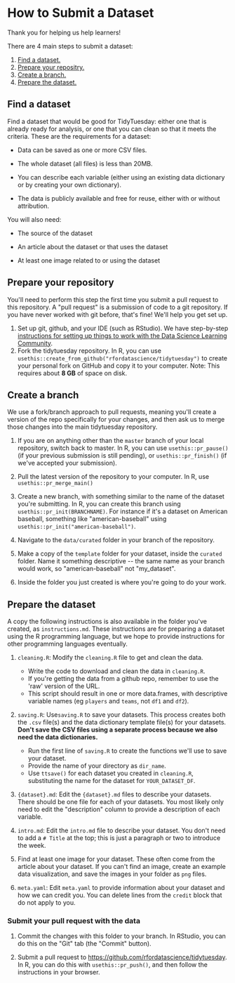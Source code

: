 # How to Submit a Dataset

Thank you for helping us help learners!

There are 4 main steps to submit a dataset:

1.  [Find a dataset.](#find-a-dataset)
2.  [Prepare your repositry.](#prepare-your-repository)
3.  [Create a branch.](#create-a-branch)
4.  [Prepare the dataset.](#prepare-the-dataset)

## Find a dataset

Find a dataset that would be good for TidyTuesday: either one that is already ready for analysis, or one that you can clean so that it meets the criteria. These are the requirements for a dataset:

-   Data can be saved as one or more CSV files.

-   The whole dataset (all files) is less than 20MB.

-   You can describe each variable (either using an existing data dictionary or by creating your own dictionary).

-   The data is publicly available and free for reuse, either with or without attribution.

You will also need:

-   The source of the dataset

-   An article about the dataset or that uses the dataset

-   At least one image related to or using the dataset

## Prepare your repository

You'll need to perform this step the first time you submit a pull request to this repository. 
A "pull request" is a submission of code to a git repository. If you have never worked with git before, that's fine! We'll help you get set up.

1.  Set up git, github, and your IDE (such as RStudio). We have step-by-step [instructions for setting up things to work with the Data Science Learning Community](https://github.com/r4ds/bookclub-setup?tab=readme-ov-file#setting-up-for-data-science-learning-community-book-clubs).
2.  Fork the tidytuesday repository. In R, you can use `usethis::create_from_github("rfordatascience/tidytuesday")` to create your personal fork on GitHub and copy it to your computer. Note: This requires about **8 GB** of space on disk.

## Create a branch

We use a fork/branch approach to pull requests, meaning you'll create a version of the repo specifically for your changes, and then ask us to merge those changes into the main tidytuesday repository.

1.  If you are on anything other than the `master` branch of your local repository, switch back to master. In R, you can use `usethis::pr_pause()` (if your previous submission is still pending), or `usethis::pr_finish()` (if we've accepted your submission).

2.  Pull the latest version of the repository to your computer. In R, use `usethis::pr_merge_main()`

3.  Create a new branch, with something similar to the name of the dataset you're submitting. In R, you can create this branch using `usethis::pr_init(BRANCHNAME)`. For instance if it's a dataset on American baseball, something like "american-baseball" using `usethis::pr_init("american-baseball")`.

4.  Navigate to the `data/curated` folder in your branch of the repository.

5.  Make a copy of the `template` folder for your dataset, inside the `curated` folder. Name it something descriptive -- the same name as your branch would work, so "american-baseball" not "my_dataset".

6.  Inside the folder you just created is where you're going to do your work.

## Prepare the dataset

A copy the following instructions is also available in the folder you've created, as `instructions.md`. 
These instructions are for preparing a dataset using the R programming language, but we hope to provide instructions for other programming languages eventually.

1.  `cleaning.R`: Modify the `cleaning.R` file to get and clean the data.
    -   Write the code to download and clean the data in `cleaning.R`.
    -   If you're getting the data from a github repo, remember to use the 'raw' version of the URL.
    -   This script should result in one or more data.frames, with descriptive variable names (eg `players` and `teams`, not `df1` and `df2`).

2.  `saving.R`: Use`saving.R` to save your datasets. This process creates both the `.csv` file(s) and the data dictionary template file(s) for your datasets. **Don't save the CSV files using a separate process because we also need the data dictionaries.**
    -   Run the first line of `saving.R` to create the functions we'll use to save your dataset.
    -   Provide the name of your directory as `dir_name`.
    -   Use `ttsave()` for each dataset you created in `cleaning.R`, substituting the name for the dataset for `YOUR_DATASET_DF`.

3.  `{dataset}.md`: Edit the `{dataset}.md` files to describe your datasets. There should be one file for each of your datasets. You most likely only need to edit the "description" column to provide a description of each variable.

4.  `intro.md`: Edit the `intro.md` file to describe your dataset. You don't need to add a `# Title` at the top; this is just a paragraph or two to introduce the week.

5.  Find at least one image for your dataset. These often come from the article about your dataset. If you can't find an image, create an example data visualization, and save the images in your folder as `png` files.

6.  `meta.yaml`: Edit `meta.yaml` to provide information about your dataset and how we can credit you. You can delete lines from the `credit` block that do not apply to you.

### Submit your pull request with the data

1.  Commit the changes with this folder to your branch. In RStudio, you can do this on the "Git" tab (the "Commit" button).

2.  Submit a pull request to <https://github.com/rfordatascience/tidytuesday>. In R, you can do this with `usethis::pr_push()`, and then follow the instructions in your browser.
